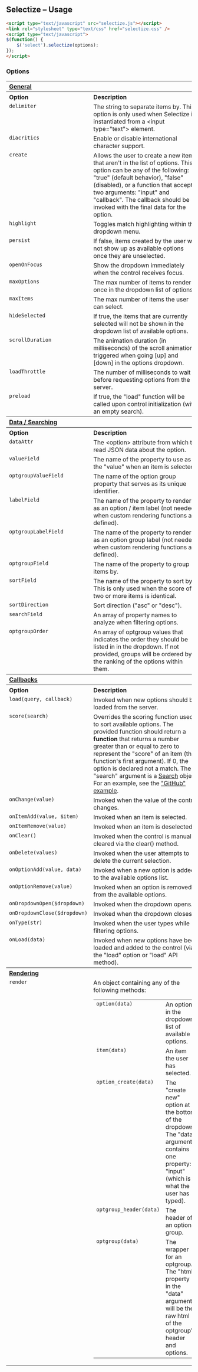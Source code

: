 ## Selectize – Usage

```html
<script type="text/javascript" src="selectize.js"></script>
<link rel="stylesheet" type="text/css" href="selectize.css" />
<script type="text/javascript">
$(function() {
	$('select').selectize(options);
});
</script>
```

### Options

<table width="100%">
	<tr>
		<th valign="top" colspan="4" align="left"><a href="#general" name="general">General</a></th>
	</tr>
	<tr>
		<th valign="top" width="120px" align="left">Option</th>
		<th valign="top" align="left">Description</th>
		<th valign="top" width="60px" align="left">Type</th>
		<th valign="top" width="60px" align="left">Default</th>
	</tr>
	<tr>
		<td valign="top"><code>delimiter</code></td>
		<td valign="top">The string to separate items by. This option is only used when Selectize is instantiated from a &lt;input type="text"&gt; element.</td>
		<td valign="top"><code>string</code></td>
		<td valign="top"><code>','</code></td>
	</tr>
	<tr>
		<td valign="top"><code>diacritics</code></td>
		<td valign="top">Enable or disable international character support.</td>
		<td valign="top"><code>boolean</code></td>
		<td valign="top"><code>true</code></td>
	</tr>
	<tr>
		<td valign="top"><code>create</code></td>
		<td valign="top">
			Allows the user to create a new items that aren't in the list of options. This option can be any of the following: "true" (default behavior), "false" (disabled), or a function that accepts two arguments: "input" and "callback". The callback should be invoked with the final data for the option.</td>
		<td valign="top"><code>mixed</code></td>
		<td valign="top"><code>false</code></td>
	</tr>
	<tr>
		<td valign="top"><code>highlight</code></td>
		<td valign="top">Toggles match highlighting within the dropdown menu.</td>
		<td valign="top"><code>boolean</code></td>
		<td valign="top"><code>true</code></td>
	</tr>
	<tr>
		<td valign="top"><code>persist</code></td>
		<td valign="top">If false, items created by the user will not show up as available options once they are unselected.</td>
		<td valign="top"><code>boolean</code></td>
		<td valign="top"><code>true</code></td>
	</tr>
	<tr>
		<td valign="top"><code>openOnFocus</code></td>
		<td valign="top">Show the dropdown immediately when the control receives focus.</td>
		<td valign="top"><code>boolean</code></td>
		<td valign="top"><code>true</code></td>
	</tr>
	<tr>
		<td valign="top"><code>maxOptions</code></td>
		<td valign="top">The max number of items to render at once in the dropdown list of options.</td>
		<td valign="top"><code>int</code></td>
		<td valign="top"><code>1000</code></td>
	</tr>
	<tr>
		<td valign="top"><code>maxItems</code></td>
		<td valign="top">The max number of items the user can select.</td>
		<td valign="top"><code>int</code></td>
		<td valign="top"><code>∞</code></td>
	</tr>
	<tr>
		<td valign="top"><code>hideSelected</code></td>
		<td valign="top">If true, the items that are currently selected will not be shown in the dropdown list of available options.</td>
		<td valign="top"><code>boolean</code></td>
		<td valign="top"><code>false</code></td>
	</tr>
	<tr>
		<td valign="top"><code>scrollDuration</code></td>
		<td valign="top">The animation duration (in milliseconds) of the scroll animation triggered when going [up] and [down] in the options dropdown.</td>
		<td valign="top"><code>int</code></td>
		<td valign="top"><code>60</code></td>
	</tr>
	<tr>
		<td valign="top"><code>loadThrottle</code></td>
		<td valign="top">The number of milliseconds to wait before requesting options from the server.</td>
		<td valign="top"><code>int</code></td>
		<td valign="top"><code>300</code></td>
	</tr>
	<tr>
		<td valign="top"><code>preload</code></td>
		<td valign="top">If true, the "load" function will be called upon control initialization (with an empty search).</td>
		<td valign="top"><code>boolean</code></td>
		<td valign="top"><code>false</code></td>
	</tr>
	<tr>
		<th valign="top" colspan="4" align="left"><a href="#data_searching" name="data_searching">Data / Searching</a></th>
	</tr>
	<tr>
		<th valign="top" align="left">Option</th>
		<th valign="top" align="left">Description</th>
		<th valign="top" align="left">Type</th>
		<th valign="top" align="left">Default</th>
	</tr>
	<tr>
		<td valign="top"><code>dataAttr</code></td>
		<td valign="top">The &lt;option&gt; attribute from which to read JSON data about the option.</td>
		<td valign="top"><code>string</code></td>
		<td valign="top"><code>'data-data'</code></td>
	</tr>
	<tr>
		<td valign="top"><code>valueField</code></td>
		<td valign="top">The name of the property to use as the "value" when an item is selected.</td>
		<td valign="top"><code>string</code></td>
		<td valign="top"><code>'value'</code></td>
	</tr>
	<tr>
		<td valign="top"><code>optgroupValueField</code></td>
		<td valign="top">The name of the option group property that serves as its unique identifier.</td>
		<td valign="top"><code>string</code></td>
		<td valign="top"><code>'value'</code></td>
	</tr>
	<tr>
		<td valign="top"><code>labelField</code></td>
		<td valign="top">The name of the property to render as an option / item label (not needed when custom rendering functions are defined).</td>
		<td valign="top"><code>string</code></td>
		<td valign="top"><code>'text'</code></td>
	</tr>
	<tr>
		<td valign="top"><code>optgroupLabelField</code></td>
		<td valign="top">The name of the property to render as an option group label (not needed when custom rendering functions are defined).</td>
		<td valign="top"><code>string</code></td>
		<td valign="top"><code>'label'</code></td>
	</tr>
	<tr>
		<td valign="top"><code>optgroupField</code></td>
		<td valign="top">The name of the property to group items by.</td>
		<td valign="top"><code>string</code></td>
		<td valign="top"><code>'optgroup'</code></td>
	</tr>
	<tr>
		<td valign="top"><code>sortField</code></td>
		<td valign="top">The name of the property to sort by. This is only used when the score of two or more items is identical.</td>
		<td valign="top"><code>string</code></td>
		<td valign="top"><code>null</code></td>
	</tr>
	<tr>
		<td valign="top"><code>sortDirection</code></td>
		<td valign="top">Sort direction ("asc" or "desc").</td>
		<td valign="top"><code>string</code></td>
		<td valign="top"><code>'asc'</code></td>
	</tr>
	<tr>
		<td valign="top"><code>searchField</td>
		<td valign="top">An array of property names to analyze when filtering options.</td>
		<td valign="top"><code>array</code></td>
		<td valign="top"><code>['text']</code></td>
	</tr>
	<tr>
		<td valign="top"><code>optgroupOrder</td>
		<td valign="top">An array of optgroup values that indicates the order they should be listed in in the dropdown. If not provided, groups will be ordered by the ranking of the options within them.</td>
		<td valign="top"><code>array</code></td>
		<td valign="top"><code>null</code></td>
	</tr>
	<tr>
		<th valign="top" colspan="4" align="left"><a href="#callbacks" name="callbacks">Callbacks</a></th>
	</tr>
	<tr>
		<th valign="top" align="left">Option</th>
		<th valign="top" align="left">Description</th>
		<th valign="top" align="left">Type</th>
		<th valign="top" align="left">Default</th>
	</tr>
	<tr>
		<td valign="top"><code>load(query, callback)</code></td>
		<td valign="top">Invoked when new options should be loaded from the server.</td>
		<td valign="top"><code>function</code></td>
		<td valign="top"><code>null</code></td>
	</tr>
	<tr>
		<td valign="top"><code>score(search)</code></td>
		<td valign="top">Overrides the scoring function used to sort available options. The provided function should return a <strong>function</strong> that returns a number greater than or equal to zero to represent the "score" of an item (the function's first argument). If 0, the option is declared not a match. The "search" argument is a <a href="#search">Search</a> object. For an example, see the <a href="https://github.com/brianreavis/selectize.js/blob/master/examples/github.html">"GitHub" example</a>.</td>
		<td valign="top"><code>function</code></td>
		<td valign="top"><code>null</code></td>
	</tr>
	<tr>
		<td valign="top"><code>onChange(value)</code></td>
		<td valign="top">Invoked when the value of the control changes.</td>
		<td valign="top"><code>function</code></td>
		<td valign="top"><code>null</code></td>
	</tr>
	<tr>
		<td valign="top"><code>onItemAdd(value, $item)</code></td>
		<td valign="top">Invoked when an item is selected.</td>
		<td valign="top"><code>function</code></td>
		<td valign="top"><code>null</code></td>
	</tr>
	<tr>
		<td valign="top"><code>onItemRemove(value)</code></td>
		<td valign="top">Invoked when an item is deselected.</td>
		<td valign="top"><code>function</code></td>
		<td valign="top"><code>null</code></td>
	</tr>
	<tr>
		<td valign="top"><code>onClear()</code></td>
		<td valign="top">Invoked when the control is manually cleared via the clear() method.</td>
		<td valign="top"><code>function</code></td>
		<td valign="top"><code>null</code></td>
	</tr>
	<tr>
		<td valign="top"><code>onDelete(values)</code></td>
		<td valign="top">Invoked when the user attempts to delete the current selection.</td>
		<td valign="top"><code>function</code></td>
		<td valign="top"><code>null</code></td>
	</tr>
	<tr>
		<td valign="top"><code>onOptionAdd(value, data)</code></td>
		<td valign="top">Invoked when a new option is added to the available options list.</td>
		<td valign="top"><code>function</code></td>
		<td valign="top"><code>null</code></td>
	</tr>
	<tr>
		<td valign="top"><code>onOptionRemove(value)</code></td>
		<td valign="top">Invoked when an option is removed from the available options.</td>
		<td valign="top"><code>function</code></td>
		<td valign="top"><code>null</code></td>
	</tr>
	<tr>
		<td valign="top"><code>onDropdownOpen($dropdown)</code></td>
		<td valign="top">Invoked when the dropdown opens.</td>
		<td valign="top"><code>function</code></td>
		<td valign="top"><code>null</code></td>
	</tr>
	<tr>
		<td valign="top"><code>onDropdownClose($dropdown)</code></td>
		<td valign="top">Invoked when the dropdown closes.</td>
		<td valign="top"><code>function</code></td>
		<td valign="top"><code>null</code></td>
	</tr>
	<tr>
		<td valign="top"><code>onType(str)</code></td>
		<td valign="top">Invoked when the user types while filtering options.</td>
		<td valign="top"><code>function</code></td>
		<td valign="top"><code>null</code></td>
	</tr>
	<tr>
		<td valign="top"><code>onLoad(data)</code></td>
		<td valign="top">Invoked when new options have been loaded and added to the control (via the "load" option or "load" API method).</td>
		<td valign="top"><code>function</code></td>
		<td valign="top"><code>null</code></td>
	</tr>
	<tr>
		<th valign="top" colspan="4" align="left"><a href="#rendering" name="rendering">Rendering</a></th>
	</tr>
	<tr>
		<td valign="top"><code>render</code></td>
		<td valign="top">
			An object containing any of the following methods:
			<table width="100%">
				<tr>
					<td valign="top"><code>option(data)</code></td>
					<td valign="top">An option in the dropdown list of available options.</td>
				</tr>
				<tr>
					<td valign="top"><code>item(data)</code></td>
					<td valign="top">An item the user has selected.</td>
				</tr>
				<tr>
					<td valign="top"><code>option_create(data)</code></td>
					<td valign="top">The "create new" option at the bottom of the dropdown. The "data" argument contains one property: "input" (which is what the user has typed).</td>
				</tr>
				<tr>
					<td valign="top"><code>optgroup_header(data)</code></td>
					<td valign="top">The header of an option group.</td>
				</tr>
				<tr>
					<td valign="top"><code>optgroup(data)</code></td>
					<td valign="top">The wrapper for an optgroup. The "html" property in the "data" argument will be the raw html of the optgroup's header and options.</td>
				</tr>
			</table>
		</td>
		<td valign="top"><code>object</code></td>
		<td valign="top"></td>
	</tr>
</table>